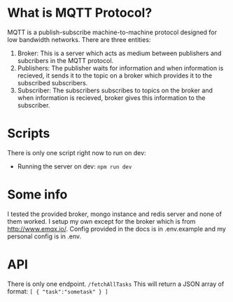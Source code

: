 # What is MQTT Protocol?

MQTT is a publish-subscribe machine-to-machine protocol designed for low bandwidth networks.
There are three entities:

1.  Broker: This is a server which acts as medium between publishers and subcribers in the MQTT protocol.
2.  Publishers: The publisher waits for information and when information is recieved, it sends it to the topic on a broker which provides it to the subscribed subscribers.
3.  Subscriber: The subscribers subscribes to topics on the broker and when information is recieved, broker gives this information to the subscriber.

# Scripts

There is only one script right now to run on dev:

- Running the server on dev:
  `npm run dev`

# Some info

I tested the provided broker, mongo instance and redis server and none of them worked.
I setup my own except for the broker which is from http://www.emqx.io/.
Config provided in the docs is in .env.example and my personal config is in .env.

# API

There is only one endpoint.
`/fetchAllTasks`
This will return a JSON array of format:
`[ { "task":"sometask" } ] `
